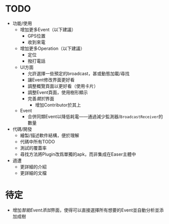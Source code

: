 TODO
=====
* 功能/使用
	* 增加更多Event（以下建議）
		* GPS位置
		* 收到來電
	* 增加更多Operation（以下建議）
		* 定位
		* 撥打電話
	* UI方面
		* 允許選擇一些預定的broadcast，甚或動態加載/尋找
		* 讓Event修改界面更好看
		* 調整概覽頁面以更好看（使用卡片）
		* 調整Event頁面，使用樹形顯示
		* 完善*關於*界面
			* 增加Contributor於其上
	* Event
		* 合併同類Event以降低耗電——通過減少監測器/`BroadcastReceiver`的數量
* 代碼/開發
	* 繪製/描述軟件結構，便於理解
	* 代碼中所有TODO
	* 測試的覆蓋率
	* 尋找方法將Plugin改爲單獨的apk，而非集成在Easer主體中
* 週遭
	* 更詳細的介紹
	* 更詳細的文檔

待定
=======
* 增加*智能Event添加*界面，使得可以直接選擇所有想要的Event並自動分析並添加成樹
